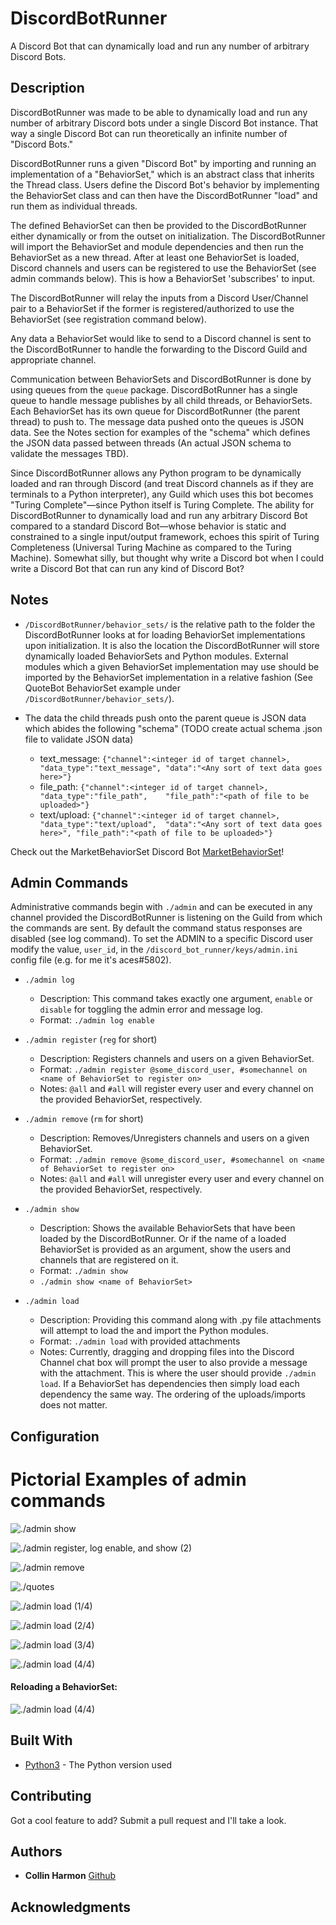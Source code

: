 # DiscordBotRunner

A Discord Bot that can dynamically load and run any number of arbitrary Discord Bots.

## Description
DiscordBotRunner was made to be able to dynamically load and run any number of arbitrary Discord bots under a single Discord Bot instance. That way a single Discord Bot can run theoretically an infinite number of "Discord Bots."

DiscordBotRunner runs a given "Discord Bot" by importing and running an implementation of a "BehaviorSet," which is an abstract class that inherits the Thread class. Users define the Discord Bot's behavior by implementing the BehaviorSet class and can then have the DiscordBotRunner "load" and run them as individual threads.

The defined BehaviorSet can then be provided to the DiscordBotRunner either dynamically or from the outset on initialization. The DiscordBotRunner will import the BehaviorSet and module dependencies and then run the BehaviorSet as a new thread.
After at least one BehaviorSet is loaded, Discord channels and users can be registered to use the BehaviorSet (see admin commands below). This is how a BehaviorSet 'subscribes' to input. 

The DiscordBotRunner will relay the inputs from a Discord User/Channel pair to a BehaviorSet if the former is registered/authorized to use the BehaviorSet (see registration command below).

Any data a BehaviorSet would like to send to a Discord channel is sent to the DiscordBotRunner to handle the forwarding to the Discord Guild and appropriate channel.

Communication between BehaviorSets and DiscordBotRunner is done by using queues from the `queue` package. DiscordBotRunner has a single queue to handle message publishes by all child threads, or BehaviorSets. Each BehaviorSet has its own queue for DiscordBotRunner (the parent thread) to push to. The message data pushed onto the queues is JSON data. See the Notes section for examples of the "schema" which defines the JSON data passed between threads (An actual JSON schema to validate the messages TBD).


Since DiscordBotRunner allows any Python program to be dynamically loaded and ran through Discord (and treat Discord channels as if they are terminals to a Python interpreter), any Guild which uses this bot becomes "Turing Complete"—since Python itself is Turing Complete. The ability for DiscordBotRunner to dynamically load and run any arbitrary Discord Bot compared to a standard Discord Bot—whose behavior is static and constrained to a single input/output framework, echoes this spirit of Turing Completeness (Universal Turing Machine as compared to the Turing Machine). Somewhat silly, but thought why write a Discord bot when I could write a Discord Bot that can run any kind of Discord Bot?

## Notes

*	`/DiscordBotRunner/behavior_sets/` is the relative path to the folder the DiscordBotRunner looks at for loading BehaviorSet implementations upon initialization. It is also the location the DiscordBotRunner will store dynamically loaded BehaviorSets and Python modules. External modules which a given BehaviorSet implementation may use should be imported by the BehaviorSet implementation in a relative fashion (See QuoteBot BehaviorSet example under `/DiscordBotRunner/behavior_sets/`). 

*	The data the child threads push onto the parent queue is JSON data which abides the following "schema" (TODO create actual schema .json file to validate JSON data)
	*	text_message: `{"channel":<integer id of target channel>, "data_type":"text_message", "data":"<Any sort of text data goes here>"}`
	*	file_path:    `{"channel":<integer id of target channel>, "data_type":"file_path",    "file_path":"<path of file to be uploaded>"}`
	*	text/upload:  `{"channel":<integer id of target channel>, "data_type":"text/upload",  "data":"<Any sort of text data goes here>", "file_path":"<path of file to be uploaded>"}`

Check out the MarketBehaviorSet Discord Bot [MarketBehaviorSet](https://github.com/collinharmon/MarketBehaviorSet)!

## Admin Commands

Administrative commands begin with `./admin` and can be executed in any channel provided the DiscordBotRunner is listening on the Guild from which the commands are sent. By default the command status responses are disabled (see log command). To set the ADMIN to a specific Discord user modify the value, `user_id`, in the `/discord_bot_runner/keys/admin.ini` config file (e.g. for me it's aces#5802).

* `./admin log`
  * Description: This command takes exactly one argument, `enable` or `disable` for toggling the admin error and message log.
  * Format:      `./admin log enable`

* `./admin register` (`reg` for short)
	* Description: Registers channels and users on a given BehaviorSet.
	* Format:      `./admin register @some_discord_user, #somechannel on <name of BehaviorSet to register on>`
	* Notes:       `@all` and `#all` will register every user and every channel on the provided BehaviorSet, respectively.

* `./admin remove` (`rm` for short)
	* Description: Removes/Unregisters channels and users on a given BehaviorSet.
	* Format:      `./admin remove @some_discord_user, #somechannel on <name of BehaviorSet to register on>`
	* Notes:       `@all` and `#all` will unregister every user and every channel on the provided BehaviorSet, respectively.

* `./admin show`
	* Description: Shows the available BehaviorSets that have been loaded by the DiscordBotRunner. Or if the name of a loaded BehaviorSet is provided as an argument, show the users and channels that are registered on it.
	* Format:      `./admin show`
  * `./admin show <name of BehaviorSet>`

* `./admin load`
  * Description: Providing this command along with .py file attachments will attempt to load the and import the Python modules.
  * Format:      `./admin load` with provided attachments
  * Notes:       Currently, dragging and dropping files into the Discord Channel chat box will prompt the user to also provide a message with the attachment. This is where the user should provide `./admin load`. If a BehaviorSet has dependencies then simply load each dependency the same way. The ordering of the uploads/imports does not matter.

## Configuration

# Pictorial Examples of admin commands

![./admin show](img/admin_show_1.PNG "`./admin show`")

![`./admin register, log enable, and show (2)`](img/admin_show_2.PNG)

![`./admin remove`](img/admin_remove.PNG)

![`./quotes`](img/quotes_get.PNG)

![`./admin load (1/4)`](img/admin_load_1.PNG)

![`./admin load (2/4)`](img/admin_load_2.PNG)

![`./admin load (3/4)`](img/admin_load_3_1.PNG)

![`./admin load (4/4)`](img/admin_load_3_2.PNG)

#### Reloading a BehaviorSet:
![`./admin load (4/4)`](img/admin_load_reload.PNG)


## Built With

* [Python3](https://www.python.org/) - The Python version used

## Contributing

Got a cool feature to add? Submit a pull request and I'll take a look.

## Authors

* **Collin Harmon** [Github](https://github.com/CollinHarmon)

## Acknowledgments

